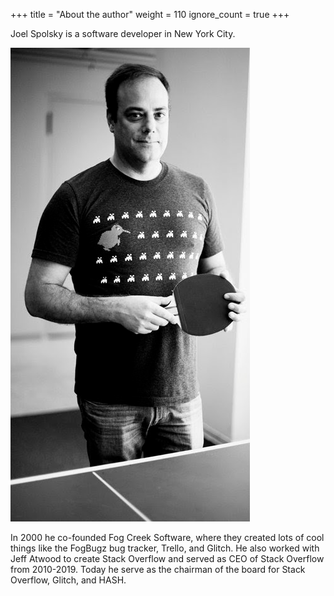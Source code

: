 +++
title = "About the author"
weight = 110
ignore_count = true
+++

Joel Spolsky is a software developer in New York City.

![Joel not playing pong](pong.png)

In 2000 he co-founded Fog Creek Software, where they created lots of cool things like the FogBugz bug tracker, Trello, and Glitch. He also worked with Jeff Atwood to create Stack Overflow and served as CEO of Stack Overflow from 2010-2019. Today he serve as the chairman of the board for Stack Overflow, Glitch, and HASH.
